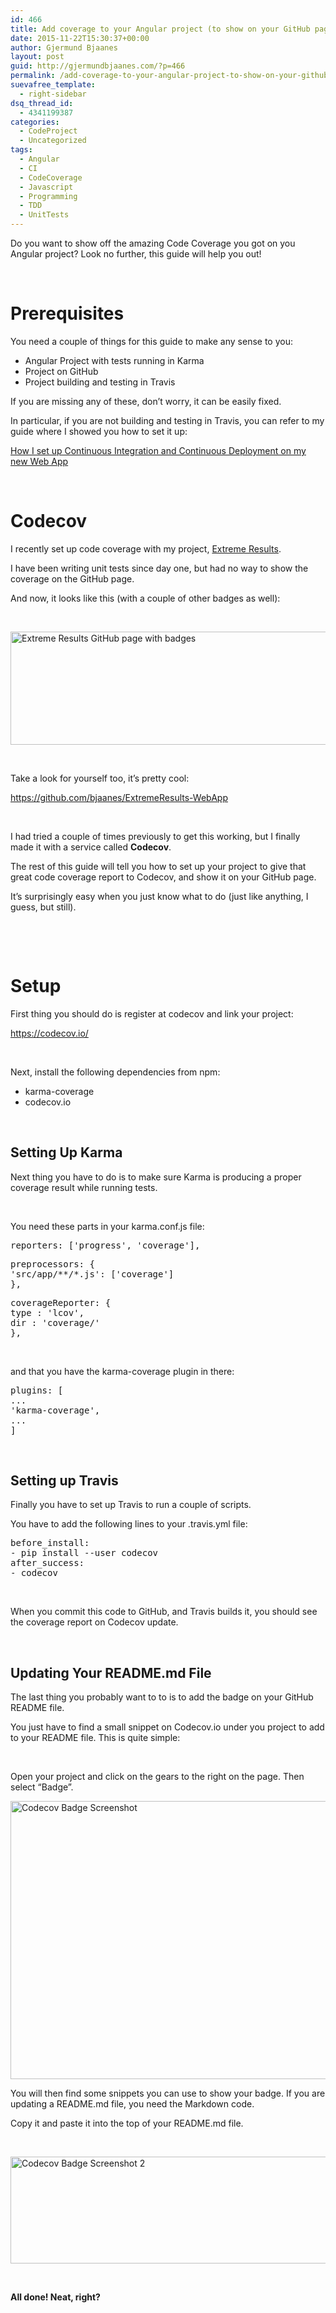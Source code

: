 ```yaml
---
id: 466
title: Add coverage to your Angular project (to show on your GitHub page)
date: 2015-11-22T15:30:37+00:00
author: Gjermund Bjaanes
layout: post
guid: http://gjermundbjaanes.com/?p=466
permalink: /add-coverage-to-your-angular-project-to-show-on-your-github-page/
suevafree_template:
  - right-sidebar
dsq_thread_id:
  - 4341199387
categories:
  - CodeProject
  - Uncategorized
tags:
  - Angular
  - CI
  - CodeCoverage
  - Javascript
  - Programming
  - TDD
  - UnitTests
---
```

Do you want to show off the amazing Code Coverage you got on you Angular project? Look no further, this guide will help you out!

<!--more-->
&nbsp;

# Prerequisites

You need a couple of things for this guide to make any sense to you:

  * Angular Project with tests running in Karma
  * Project on GitHub
  * Project building and testing in Travis

If you are missing any of these, don&#8217;t worry, it can be easily fixed.

In particular, if you are not building and testing in Travis, you can refer to my guide where I showed you how to set it up:

<a href="http://gjermundbjaanes.com/how-i-set-up-continuous-integration-and-continuous-deployment-on-my-new-web-app-2/" target="_blank">How I set up Continuous Integration and Continuous Deployment on my new Web App</a>

&nbsp;

# Codecov

I recently set up code coverage with my project, [Extreme Results](http://gjermundbjaanes.com/learning-web-dev-series-part-5-extreme-results/).

I have been writing unit tests since day one, but had no way to show the coverage on the GitHub page.

And now, it looks like this (with a couple of other badges as well):

&nbsp;

[<img class="alignnone wp-image-467" src="http://gjermundbjaanes.com/wp-content/uploads/2015/11/XRGitHub.png" alt="Extreme Results GitHub page with badges" width="620" height="181" />](http://gjermundbjaanes.com/wp-content/uploads/2015/11/XRGitHub.png)

&nbsp;

Take a look for yourself too, it&#8217;s pretty cool:

<a href="https://github.com/bjaanes/ExtremeResults-WebApp" target="_blank">https://github.com/bjaanes/ExtremeResults-WebApp</a>

&nbsp;

I had tried a couple of times previously to get this working, but I finally made it with a service called **Codecov**.

The rest of this guide will tell you how to set up your project to give that great code coverage report to Codecov, and show it on your GitHub page.

It&#8217;s surprisingly easy when you just know what to do (just like anything, I guess, but still).

&nbsp;

&nbsp;

# Setup

First thing you should do is register at codecov and link your project:
  
<a href="https://codecov.io/" target="_blank">https://codecov.io/</a>

&nbsp;

Next, install the following dependencies from npm:

  * karma-coverage
  * codecov.io

&nbsp;

## Setting Up Karma

Next thing you have to do is to make sure Karma is producing a proper coverage result while running tests.

&nbsp;

You need these parts in your karma.conf.js file:

<pre class="toolbar:2 lang:js decode:true">reporters: ['progress', 'coverage'],</pre>

<pre class="toolbar:2 lang:js decode:true">preprocessors: {
'src/app/**/*.js': ['coverage']
},</pre>

<pre class="toolbar:2 lang:js decode:true">coverageReporter: {
type : 'lcov',
dir : 'coverage/'
},</pre>

&nbsp;

and that you have the karma-coverage plugin in there:

<pre class="toolbar:2 lang:js decode:true">plugins: [
...
'karma-coverage',
...
]</pre>

&nbsp;

## 

## Setting up Travis

Finally you have to set up Travis to run a couple of scripts.

You have to add the following lines to your .travis.yml file:

<pre class="toolbar:2 lang:default decode:true">before_install:
- pip install --user codecov
after_success:
- codecov</pre>

&nbsp;

When you commit this code to GitHub, and Travis builds it, you should see the coverage report on Codecov update.

&nbsp;

## Updating Your README.md File

The last thing you probably want to to is to add the badge on your GitHub README file.

You just have to find a small snippet on Codecov.io under you project to add to your README file. This is quite simple:

&nbsp;

Open your project and click on the gears to the right on the page. Then select &#8220;Badge&#8221;.

[<img class="alignnone wp-image-468" src="http://gjermundbjaanes.com/wp-content/uploads/2015/11/Codecov-Badge.png" alt="Codecov Badge Screenshot" width="530" height="445" />](http://gjermundbjaanes.com/wp-content/uploads/2015/11/Codecov-Badge.png)

You will then find some snippets you can use to show your badge. If you are updating a README.md file, you need the Markdown code.

Copy it and paste it into the top of your README.md file.

&nbsp;

[<img class="alignnone wp-image-469" src="http://gjermundbjaanes.com/wp-content/uploads/2015/11/Codecov-badge-2.png" alt="Codecov Badge Screenshot 2" width="530" height="171" />](http://gjermundbjaanes.com/wp-content/uploads/2015/11/Codecov-badge-2.png)

&nbsp;

**All done! Neat, right?**

<div class="addtoany_share_save_container addtoany_content_bottom">
  <div class="a2a_kit a2a_kit_size_32 addtoany_list a2a_target" id="wpa2a_52">
    <a class="a2a_button_facebook" href="http://www.addtoany.com/add_to/facebook?linkurl=http%3A%2F%2Fgjermundbjaanes.com%2Fadd-coverage-to-your-angular-project-to-show-on-your-github-page%2F&linkname=Add%20coverage%20to%20your%20Angular%20project%20%28to%20show%20on%20your%20GitHub%20page%29" title="Facebook" rel="nofollow" target="_blank"></a><a class="a2a_button_twitter" href="http://www.addtoany.com/add_to/twitter?linkurl=http%3A%2F%2Fgjermundbjaanes.com%2Fadd-coverage-to-your-angular-project-to-show-on-your-github-page%2F&linkname=Add%20coverage%20to%20your%20Angular%20project%20%28to%20show%20on%20your%20GitHub%20page%29" title="Twitter" rel="nofollow" target="_blank"></a><a class="a2a_button_google_plus" href="http://www.addtoany.com/add_to/google_plus?linkurl=http%3A%2F%2Fgjermundbjaanes.com%2Fadd-coverage-to-your-angular-project-to-show-on-your-github-page%2F&linkname=Add%20coverage%20to%20your%20Angular%20project%20%28to%20show%20on%20your%20GitHub%20page%29" title="Google+" rel="nofollow" target="_blank"></a><a class="a2a_dd addtoany_share_save" href="https://www.addtoany.com/share"></a>
  </div>
</div>